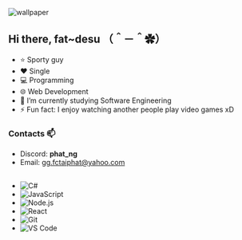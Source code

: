 ![wallpaper](https://imgur.com/vEJpfff.gif)

## Hi there, fat~desu （＾－＾✿）
- ⭐️ Sporty guy
- ❤️ Single
- 💻 Programming
- 🌐 Web Development
- 🔭 I’m currently studying Software Engineering
- ⚡ Fun fact: I enjoy watching another people play video games xD
  
### Contacts 📫
- Discord: **phat_ng**
- Email: gg.fctaiphat@yahoo.com

## 
- ![C#](https://img.shields.io/badge/C%23-239120?style=flat&logo=c-sharp&logoColor=white) 
- ![JavaScript](https://img.shields.io/badge/JavaScript-F7DF1E?style=flat&logo=javascript&logoColor=black) 
- ![Node.js](https://img.shields.io/badge/Node.js-339933?style=flat&logo=node.js&logoColor=white) 
- ![React](https://img.shields.io/badge/React-20232A?style=flat&logo=react&logoColor=61DAFB) 
- ![Git](https://img.shields.io/badge/Git-F05032?style=flat&logo=git&logoColor=white)
- ![VS Code](https://img.shields.io/badge/VS%20Code-007ACC?style=flat&logo=visual-studio-code&logoColor=white)


